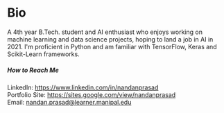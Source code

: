 # Bio

A 4th year B.Tech. student and AI enthusiast who enjoys working on machine learning and data science projects, hoping to land a job in AI in 2021. I'm proficient in Python and am familiar with TensorFlow, Keras and Scikit-Learn frameworks.


##### How to Reach Me
LinkedIn: https://www.linkedin.com/in/nandanprasad     
Portfolio Site: https://sites.google.com/view/nandanprasad       
Email: nandan.prasad@learner.manipal.edu     

